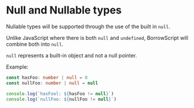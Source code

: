 # Null and Nullable types

Nullable types will be supported through the use of the built in `null`. 

Unlike JavaScript where there is both `null` and `undefined`, BorrowScript will combine both into `null`.

`null` represents a built-in object and not a null pointer.

Example:

```typescript
const hasFoo: number | null = 0
const nullFoo: number | null = null

console.log(`hasFool: ${hasFoo != null}`)
console.log(`nullFoo: ${nullFoo != null}`)
```
